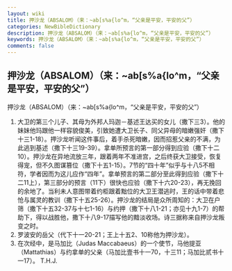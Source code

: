 ```yaml
---
layout: wiki
title: 押沙龙（ABSALOM）（来：~ab[s%a{lo^m，“父亲是平安，平安的父”）
categories: NewBibleDictionary
description: 押沙龙（ABSALOM）（来：~ab[s%a{lo^m，“父亲是平安，平安的父”）
keywords: 押沙龙（ABSALOM）（来：~ab[s%a{lo^m，“父亲是平安，平安的父”）
comments: false
---
```


## 押沙龙（ABSALOM）（来：~ab[s%a{lo^m，“父亲是平安，平安的父”）



押沙龙（ABSALOM）（来：~ab[s%a{lo^m，“父亲是平安，平安的父”）
1. 大卫的第三个儿子、其母为外邦人玛迦－基述王达买的女儿（撒下三3）。他的妹妹他玛跟他一样容貌俊美，引致她遭大卫长子、同父异母的暗嫩强奸（撒下十三1-18）。押沙龙听闻这件事后，着手杀死暗嫩，因而招惹父亲的不满，为此逃到基述（撒下十三19-39）。拿单所预言的第一部分得到应验（撒下十二10）。押沙龙在异地流放三年，跟着两年不准进宫，之后终获大卫接受，恢复得宠，但不久图谋篡位（撒下十五1-15）。7节的“四十年”似乎与十八5不相符，学者因而为这儿应作“四年”。拿单预言的第二部分至此得到应验（撒下十二11上），第三部分的预言（11下）很快也应验（撒下十六20-23），再无挽回的余地了。当利未人意图带着约柜跟着黜位的大卫王潜逃时，王的话中带着悲怆与属灵的教训（撒下十五25-26）。押沙龙的结局是众所周知的：大卫在户筛（撒下十五32-37与十七1-16）与约押（撒下十八1-21；亦见十九1-7）的帮助下，得以战胜他，撒下十八9-17描写他的黯淡收场。诗三据称来自押沙龙叛变之时。
2. 罗波安的岳父（代下十一20-21；王上十五2、10称他为押沙龙）。
3. 在次经中，是马加比（Judas Maccabaeus）的一个使节，马他提亚（Mattathias）与约拿单的父亲（马加比壹书十一70，十三11；马加比贰书十一17）。
T.H.J.




